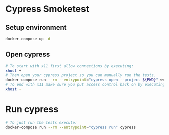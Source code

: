 # Cypress Smoketest

## Setup environment

```bash
docker-compose up -d
```

## Open cypress

```bash
# To start with x11 first allow connections by executing:
xhost +
# Then open your cypress project so you can manually run the tests.
docker-compose run --rm --entrypoint="cypress open --project ${PWD}" web
# To end with x11 make sure you put access control back on by executing:
xhost -
```

# Run cypress

```bash
# To just run the tests execute:
docker-compose run --rm --entrypoint="cypress run" cypress
```
